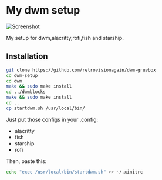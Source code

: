 # My dwm setup
![Screenshot](https://github.com/retrovisionagain/dwm-setup/blob/main/artix-dwm.png)

My setup for dwm,alacritty,rofi,fish and starship.

## Installation
```bash
git clone https://github.com/retrovisionagain/dwm-gruvbox
cd dwm-setup
cd dwm
make && sudo make install
cd ../dwmblocks
make && sudo make install
cd ..
cp startdwm.sh /usr/local/bin/
```

Just put those configs in your .config:
- alacritty
- fish
- starship
- rofi

Then, paste this:
```bash
echo "exec /usr/local/bin/startdwm.sh" >> ~/.xinitrc
```
